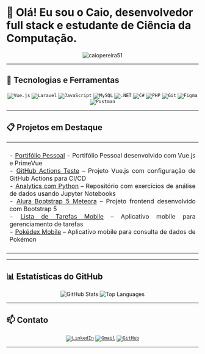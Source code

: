 # 👋 Olá! Eu sou o Caio, desenvolvedor full stack e estudante de Ciência da Computação.

<div align="center">
  <img src="https://komarev.com/ghpvc/?username=caiopereira51&label=Profile%20views&color=0e75b6&style=flat" alt="caiopereira51" />
</div>

----

## 🚀 Tecnologias e Ferramentas

<div align="center">
  <code><img src="https://img.shields.io/badge/Vue.js-35495E?style=for-the-badge&logo=vuedotjs&logoColor=4FC08D" alt="Vue.js"/></code>
  <code><img src="https://img.shields.io/badge/Laravel-FF2D20?style=for-the-badge&logo=laravel&logoColor=white" alt="Laravel"/></code>
  <code><img src="https://img.shields.io/badge/JavaScript-F7DF1E?style=for-the-badge&logo=javascript&logoColor=black" alt="JavaScript"/></code>
  <code><img src="https://img.shields.io/badge/MySQL-00000F?style=for-the-badge&logo=mysql&logoColor=white" alt="MySQL"/></code>
  <code><img src="https://img.shields.io/badge/.NET-512BD4?style=for-the-badge&logo=dotnet&logoColor=white" alt=".NET"/></code>
  <code><img src="https://img.shields.io/badge/C%23-239120?style=for-the-badge&logo=c-sharp&logoColor=white" alt="C#"/></code>
  <code><img src="https://img.shields.io/badge/PHP-777BB4?style=for-the-badge&logo=php&logoColor=white" alt="PHP"/></code>
  <code><img src="https://img.shields.io/badge/Git-F05032?style=for-the-badge&logo=git&logoColor=white" alt="Git"/></code>
  <code><img src="https://img.shields.io/badge/Figma-F24E1E?style=for-the-badge&logo=figma&logoColor=white" alt="Figma"/></code>
  <code><img src="https://img.shields.io/badge/Postman-FF6C37?style=for-the-badge&logo=postman&logoColor=white" alt="Postman"/></code>
</div>

----

## 📋 Projetos em Destaque
<div align="center">
  
<table>
  <tr>
   <td align="center" colspan="2"></td>
  </tr> 
  <tr>
  <td width="90%">
    <div align="justify">
      <p>
        - <a href="https://caiopereira51.github.io/" target="_blank">Portifólio Pessoal</a> - Portifólio Pessoal desenvolvido com Vue.js e PrimeVue<br />
        - <a href="https://github.com/CaioPereira51/gh_actions_teste" target="_blank">GitHub Actions Teste</a> – Projeto Vue.js com configuração de GitHub Actions para CI/CD<br />
        - <a href="https://github.com/CaioPereira51/analitics-com-python" target="_blank">Analytics com Python</a> – Repositório com exercícios de análise de dados usando Jupyter Notebooks<br />
        - <a href="https://github.com/CaioPereira51/alura-bootstrap5-meteora" target="_blank">Alura Bootstrap 5 Meteora</a> – Projeto frontend desenvolvido com Bootstrap 5<br />
        - <a href="https://github.com/CaioPereira51/Aula-mobile-Lista-tarefas" target="_blank">Lista de Tarefas Mobile</a> – Aplicativo mobile para gerenciamento de tarefas<br />
        - <a href="https://github.com/CaioPereira51/Aula-mobile-Pokedex" target="_blank">Pokédex Mobile</a> – Aplicativo mobile para consulta de dados de Pokémon
      </p>
    </div>
  </td>
  </tr>
  <tr>
    <td align="center" colspan="2"></td>
  </tr> 
</table>
</div>

----

## 📊 Estatísticas do GitHub

<div align="center">
  <img src="https://github-readme-stats.vercel.app/api?username=caiopereira51&show_icons=true&theme=radical" alt="GitHub Stats"/>
  <img src="https://github-readme-stats.vercel.app/api/top-langs/?username=caiopereira51&layout=compact&theme=radical" alt="Top Languages"/>
</div>

----

## 📫 Contato

<div align="center">
  <code><a href="https://www.linkedin.com/in/caiopereira51" target="_blank"><img src="https://img.shields.io/badge/LinkedIn-%230077B5.svg?style=for-thebadge&logo=linkedin&logoColor=white" alt="LinkedIn"/></a></code>
  <code><a href="mailto:dev.caiop@gmail.com"><img src="https://img.shields.io/badge/Gmail-D14836?style=for-the-badge&logo=gmail&logoColor=white" alt="Gmail"/></a></code>
  <code><a href="https://github.com/CaioPereira51" target="_blank"><img src="https://img.shields.io/badge/GitHub-100000?style=for-the-badge&logo=github&logoColor=white" alt="GitHub"/></a></code>
</div>

----
